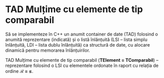 # TAD Mulțime cu elemente de tip comparabil 
Să se implementeze în C++ un anumit container de date (TAD) folosind o anumită reprezentare (indicată) și o listă înlănțuită (LSI – lista simplu înlănțuită, LDI – lista dublu înlănțuită) ca structură de date, cu alocare dinamică pentru memorarea înlănțuirilor.

TAD Mulțime cu elemente de tip comparabil (**TElement = TComparabil**) – reprezentare folosind o LSI cu elementele ordonate în raport cu relația de ordine **ℛ = ≤**.